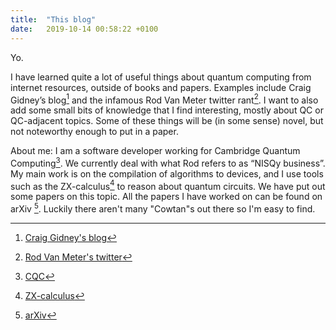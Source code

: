 ```yaml
---
title:  "This blog"
date:   2019-10-14 00:58:22 +0100
---
```


Yo.

I have learned quite a lot of useful things about quantum computing from internet resources, outside of books and papers. Examples include Craig Gidney’s blog[^1] and the infamous Rod Van Meter twitter rant[^2]. I want to also add some small bits of knowledge that I find interesting, mostly about QC or QC-adjacent topics. Some of these things will be (in some sense) novel, but not noteworthy enough to put in a paper.

About me: I am a software developer working for Cambridge Quantum Computing[^3]. We currently deal with what Rod refers to as “NISQy business”. My main work is on the compilation of algorithms to devices, and I use tools such as the ZX-calculus[^4] to reason about quantum circuits. We have put out some papers on this topic.
All the papers I have worked on can be found on arXiv [^5]. Luckily there aren't many "Cowtan"s out there so I'm easy to find.


[^1]: [Craig Gidney's blog](https://algassert.com)
[^2]: [Rod Van Meter's twitter](https://twitter.com/rdviii)
[^3]: [CQC](https://cambridgequantum.com)
[^4]: [ZX-calculus](http://zxcalculus.com)
[^5]: [arXiv](https://arxiv.org/search/?query=cowtan&searchtype=all&source=header)